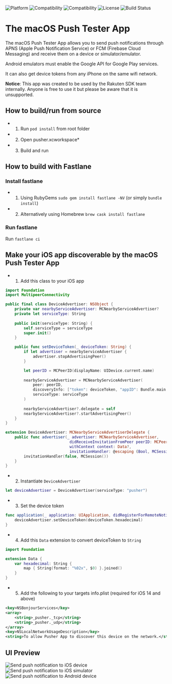 ![Platform](https://img.shields.io/badge/Platform-macOS-black) 
![Compatibility](https://img.shields.io/badge/Compatibility-macOS%20%3E%3D%2010.13-orange) 
![Compatibility](https://img.shields.io/badge/Swift-5.0-orange.svg) 
![License](https://img.shields.io/badge/License-MIT-lightgrey.svg) 
![Build Status](https://app.bitrise.io/app/120aff9438a0a19e.svg?token=fX7evo54lwDdFSg5xQfkWg&branch=master)

# The macOS Push Tester App

The macOS Push Tester App allows you to send push notifications through APNS (Apple Push Notification Service) or FCM (Firebase Cloud Messaging) and receive them on a device or simulator/emulator.

Android emulators must enable the Google API for Google Play services.

It can also get device tokens from any iPhone on the same wifi network.

**Notice**: This app was created to be used by the Rakuten SDK team internally. Anyone is free to use it but please be aware that it is unsupported.

## How to build/run from source

- 1) Run `pod install` from root folder
- 2) Open pusher.xcworkspace*
- 3) Build and run

## How to build with Fastlane

### Install fastlane
- 1) Using RubyGems `sudo gem install fastlane -NV` (or simply `bundle install`)

- 2) Alternatively using Homebrew `brew cask install fastlane`

### Run fastlane
Run `fastlane ci`

## Make your iOS app discoverable by the macOS Push Tester App

- 1) Add this class to your iOS app

```swift
import Foundation
import MultipeerConnectivity

public final class DeviceAdvertiser: NSObject {
    private var nearbyServiceAdvertiser: MCNearbyServiceAdvertiser?
    private let serviceType: String
    
    public init(serviceType: String) {
        self.serviceType = serviceType
        super.init()
    }

    public func setDeviceToken(_ deviceToken: String) {
        if let advertiser = nearbyServiceAdvertiser {
            advertiser.stopAdvertisingPeer()
        }

        let peerID = MCPeerID(displayName: UIDevice.current.name)
        
        nearbyServiceAdvertiser = MCNearbyServiceAdvertiser(
            peer: peerID,
            discoveryInfo: ["token": deviceToken, "appID": Bundle.main.bundleIdentifier ?? ""],
            serviceType: serviceType
        )
        
        nearbyServiceAdvertiser?.delegate = self
        nearbyServiceAdvertiser?.startAdvertisingPeer()
    }
}

extension DeviceAdvertiser: MCNearbyServiceAdvertiserDelegate {
    public func advertiser(_ advertiser: MCNearbyServiceAdvertiser, 
                            didReceiveInvitationFromPeer peerID: MCPeerID, 
                            withContext context: Data?, 
                            invitationHandler: @escaping (Bool, MCSession?) -> Void) {
        invitationHandler(false, MCSession())
    }
}
```
- 2) Instantiate `DeviceAdvertiser`

```swift
let deviceAdvertiser = DeviceAdvertiser(serviceType: "pusher")
```

- 3) Set the device token

```swift
func application(_ application: UIApplication, didRegisterForRemoteNotificationsWithDeviceToken deviceToken: Data) {
    deviceAdvertiser.setDeviceToken(deviceToken.hexadecimal)
}
```

- 4) Add this `Data` extension to convert deviceToken to `String`

```swift
import Foundation

extension Data {
    var hexadecimal: String {
        map { String(format: "%02x", $0) }.joined()
    }
}
```

- 5) Add the following to your targets info.plist (required for iOS 14 and above)

```xml
<key>NSBonjourServices</key>
<array>
	<string>_pusher._tcp</string>
	<string>_pusher._udp</string>
</array>
<key>NSLocalNetworkUsageDescription</key>
<string>To allow Pusher App to discover this device on the network.</string>
```

## UI Preview

![Send push notification to iOS device](preview-push-ios-device.png)
![Send push notification to iOS simulator](preview-push-ios-simulator.png)
![Send push notification to Android device](preview-push-android-device.png)


